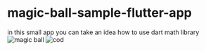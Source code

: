 # magic-ball-sample-flutter-app
in this small app you can take an idea how to use dart math library 
![magic ball](https://user-images.githubusercontent.com/80612352/139922207-e7817773-cd36-43d1-978c-c667e4f2e645.GIF)
![cod](https://user-images.githubusercontent.com/80612352/139922286-2c1a91f3-738a-4b87-9097-fd5624c0130c.GIF)
